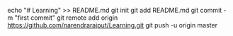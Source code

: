 echo "# Learning" >> README.md
git init
git add README.md
git commit -m "first commit"
git remote add origin https://github.com/narendrarajput/Learning.git
git push -u origin master
